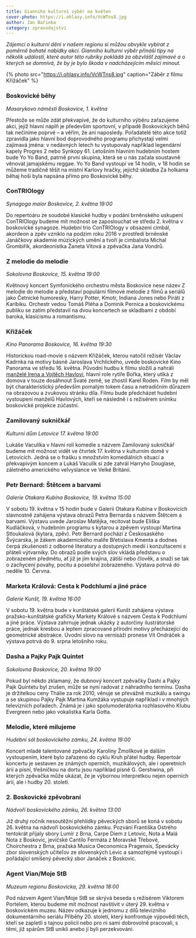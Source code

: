 ```yaml
---
title: Gianniho kulturní výběr na květen
cover-photo: https://i.ohlasy.info/VcWTns8.jpg
author: Jan Bařinka
category: zpravodajství
---
```


*Zájemci o kulturní dění v našem regionu si můžou obvykle vybírat z poměrně bohaté nabídky akcí. Gianniho kulturní výběr přináší tipy na několik událostí, které autor této rubriky pokládá za obzvlášť zajímavé a o kterých se domnívá, že by je bylo škoda v nadcházejícím měsíci minout.*

{% photo src="https://i.ohlasy.info/VcWTns8.jpg" caption="Záběr z filmu Křižáček" %}

### Boskovické běhy

*Masarykovo náměstí Boskovice, 1. května*

Přestože se může zdát překvapivé, že do kulturního výběru zařazujeme akci, jejíž hlavní náplň je především sportovní, v případě Boskovických běhů tak nečiníme poprvé – a věřím, že ani naposledy. Pořadatelé této akce totiž zpravidla jako hlavní bod doprovodného programu přichystají velmi zajímavá jména: v nedávných letech tu vystupovaly například legendární kapely Progres 2 nebo Synkopy 61. Letošním hlavním hudebním hostem bude Yo Yo Band, patrně první skupina, která se u nás začala soustavně věnovat jamajskému reggae. Yo Yo Band vystoupí ve 14 hodin, v 18 hodin se můžeme tradičně těšit na místní Karlovy hračky, jejichž skladba Za holkama běhaj hoši byla napsána přímo pro Boskovické běhy.

### ConTRIOlogy

*Synagoga maior Boskovice, 2. května 19:00*

Do repertoáru ze soudobé klasické hudby v podání brněnského uskupení ConTRIOlogy budeme mít možnost se zaposlouchat ve středu 2. května v boskovické synagoze. Hudební trio ConTRIOlogy v obsazení cimbál, akordeon a zpěv vzniklo na podzim roku 2016 v prostředí brněnské Janáčkovy akademie múzických umění a tvoří je cimbalista Michal Grombiřík, akordeonistka Žaneta Vítová a zpěvačka Jana Vondrů.

### Z melodie do melodie

*Sokolovna Boskovice, 15. května 19:00*

Květnový koncert Symfonického orchestru města Boskovice nese název Z melodie do melodie a představí populární filmové melodie z filmů a seriálů jako Četnické humoresky, Harry Potter, Kmotr, Indiana Jones nebo Piráti z Karibiku. Orchestr vedou Tomáš Pléha a Dominik Pernica a boskovickému publiku se zatím představil na dvou koncertech se skladbami z období baroka, klasicismu a romantismu.

### Křižáček

*Kino Panorama Boskovice, 16. května 19:30*

Historickou road-movie s názvem Křižáček, kterou natočil režisér Václav Kadrnka na motivy básně Jaroslava Vrchlického, uvede boskovické Kino Panorama ve středu 16. května. Původní hudbu k filmu složili a nahráli [manželé Irena a Vojtěch Havlovi](http://www.ohlasy.info/clanky/2018/04/rozhovor-havlovi.html), hlavní role rytíře Bořka, který utíká z domova v touze dosáhnout Svaté země, se zhostil Karel Roden. Film by měl být charakteristický především pomalým tokem času a netradičním důrazem na obrazovou a zvukovou stránku díla. Filmu bude předcházet hudební vystoupení manželů Havlových, kteří se následně i s režisérem snímku boskovické projekce zúčastní.

### Zamilovaný sukničkář

*Kulturní dům Letovice 17. května 19:00*

Lukáše Vaculíka v  hlavní roli komedie s názvem Zamilovaný sukničkář budeme mít možnost vidět ve čtvrtek 17. května v kulturním domě v Letovicích. Jedná se o frašku s množstvím komediálních situací a překvapivým koncem a Lukáš Vaculík si zde zahrál Harryho Douglase, záletného amerického velvyslance ve Velké Británii.

### Petr Bernard: Štětcem a barvami

*Galerie Otakara Kubína Boskovice, 19. května 15:00*

V sobotu 19. května v 15 hodin bude v Galerii Otakara Kubína v Boskovicích slavnostně zahájena výstava obrazů Petra Bernarda s názvem Štětcem a barvami. Výstavu uvede Jaroslav Matějka, recitovat bude Eliška Kudláčková, v hudebním programu s kytarou a zpěvem vystoupí Martina Stloukalová (kytara, zpěv). Petr Bernard pochází z Českosaského Švýcarska, je žákem akademického malíře Břetislava Kmenta a dodnes čerpá zkušenosti z odborné literatury a dostupných medií i konzultacemi s přáteli výtvarníky. Do obrazů podle svých slov vkládá představu o zobrazeném předmětu, ať již je jím krajina, zátiší nebo člověk, a snaží se tak o zachycení povahy, pocitu a poselství zobrazeného. Výstava potrvá do neděle 10. Června.

### Marketa Králová: Cesta k Podchlumí a jiné práce

*Galerie Kunšt, 19. května 16:00*

V sobotu 19. května bude v kunštátské galerii Kunšt zahájena výstava pražsko-kunštátské grafičky Markety Králové s názvem Cesta k Podchlumí a jiné práce. Výstava zahrnuje jednak ukázky z autorčiny ilustrátorské práce, jednak kresbou a leptem zpracované přírodní motivy přecházející do geometrické abstrakce. Úvodní slovo na vernisáži pronese Vít Ondráček a výstava potrvá do 9. srpna letošního roku.

### Dasha a Pajky Pajk Quintet

*Sokolovna Boskovice, 20. května 19:00*

Pokud byl někdo zklamaný, že dubnový koncert zpěvačky Dashi a Pajky Pajk Quintetu byl zrušen, může se nyní radovat z náhradního termínu. Dasha je držitelkou ceny Thálie za rok 2010, věnuje se převážně muzikálu a swingu a se skupinou Pajky Pajk Martina Kumžáka vystupuje například i v mnohých televizních pořadech. Známá je i jako spolumoderátorka rozhlasového Klubu Evergreen nebo jako vokalistka Karla Gotta.

### Melodie, které milujeme

*Hudební sál boskovického zámku, 24. května 19:00*

Koncert mladé talentované zpěvačky Karolíny Žmolíkové je dalším vystoupením, které bylo zařazeno do cyklu Kruh přátel hudby. Repertoár koncertu je sestaven ze známých operních, muzikálových, ale i operetních árií a písní, třešničkou na dortu jsou například písně G. Gershwina, při kterých zpěvačka může ukázat, že je výbornou interpretkou nejen operních árií, ale i hudby 20. století.

### 2. Boskovické zpěvobraní

*Nádvoří boskovického zámku, 26. května 13:00*

Již druhý ročník nesoutěžní přehlídky pěveckých sborů se koná v sobotu 26. května na nádvoří boskovického zámku. Pozvání Františka Ostrého tentokrát přijaly sbory Lumír z Brna, Carpe Diem z Letovic, Nota a Malá Nota z Boskovic, jevíčské Cantilo Fermáta z Moravské Třebové, Choirchestra z Brna, pražská Musica Oeconomica Pragensis, Spevácky zbor slovenských učiteľov ze slovenských Levic a samozřejmě vystoupí i pořádající smíšený pěvecký sbor Janáček z Boskovic.

### Agent Vian/Moje StB

*Muzeum regionu Boskovicka, 29. května 18:00*

Pod názvem Agent Vian/Moje StB se skrývá beseda s režisérem Viktorem Portelem, kterou budeme mít možnost navštívit v úterý 29. května v boskovickém muzeu. Název odkazuje k jednomu z dílů televizního dokumentárního seriálu Příběhy 20. století, který konfrontuje výpovědi těch, kteří se zapletli s tajnou policií nebo pro ni sami dobrovolně pracovali, s těmi, již spárům StB unikli anebo jí byli perzekvováni.
